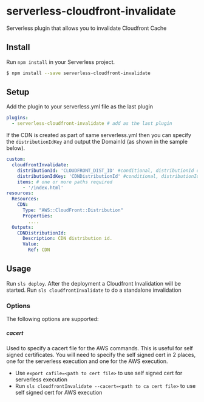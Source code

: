 # serverless-cloudfront-invalidate
Serverless plugin that allows you to invalidate Cloudfront Cache

## Install

Run `npm install` in your Serverless project.

```sh
$ npm install --save serverless-cloudfront-invalidate
```

## Setup

Add the plugin to your serverless.yml file as the last plugin

```yaml
plugins:
  - serverless-cloudfront-invalidate # add as the last plugin
```
If the CDN is created as part of same serverless.yml then you can specify the ```distributionIdKey``` and output the DomainId (as shown in the sample below).
```yaml
custom:
  cloudfrontInvalidate:
    distributionId: 'CLOUDFRONT_DIST_ID' #conditional, distributionId or distributionIdKey is required.
    distributionIdKey: 'CDNDistributionId' #conditional, distributionId or distributionIdKey is required.
    items: # one or more paths required
      - '/index.html'
resources:
  Resources:
    CDN:
      Type: "AWS::CloudFront::Distribution"
      Properties:
        ....
  Outputs:
    CDNDistributionId:
      Description: CDN distribution id.
      Value:
        Ref: CDN
```

## Usage

Run `sls deploy`. After the deployment a Cloudfront Invalidation will be started.
Run `sls cloudfrontInvalidate` to do a standalone invalidation

### Options

The following options are supported:

##### cacert
Used to specify a cacert file for the AWS commands.  This is useful for self signed certificates.  You will need to specify the self signed cert in 2 places, one for the serverless execution and one for the AWS execution.

  - Use `export cafile=<path to cert file>` to use self signed cert for serverless execution
  - Run `sls cloudfrontInvalidate --cacert=<path to ca cert file>` to use self signed cert for AWS execution
